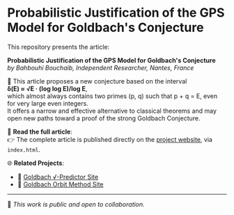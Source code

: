 # Probabilistic Justification of the GPS Model for Goldbach's Conjecture

This repository presents the article:

**Probabilistic Justification of the GPS Model for Goldbach's Conjecture**  
*by Bahbouhi Bouchaib, Independent Researcher, Nantes, France*

🧠 This article proposes a new conjecture based on the interval  
**δ(E) ≈ √E · (log log E)/log E**,  
which almost always contains two primes (p, q) such that p + q = E, even for very large even integers.  
It offers a narrow and effective alternative to classical theorems and may open new paths toward a proof of the strong Goldbach Conjecture.

📄 **Read the full article**:  
👉 The complete article is published directly on the [project website](https://bouchaib542.github.io/Probabilistic-Goldbach-GPS/), via `index.html`.

🌐 **Related Projects**:
- 🔗 [Goldbach √-Predictor Site](https://bouchaib542.github.io/goldbach-sqrt-predictor/)
- 🔗 [Goldbach Orbit Method Site](https://bouchaib542.github.io/Goldbach-Orbit-Method/)

---

📌 *This work is public and open to collaboration.*
